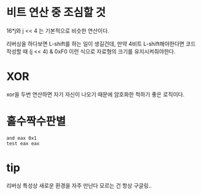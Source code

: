 # 비트 연산 중 조심할 것
16*j와 j << 4 는 기본적으로 비슷한 연산이다.

리버싱을 하다보면
L-shift를 하는 일이 생길건데,
만약 4비트 L-shift해야한다면 코드 작성할 때
(j << 4) & 0xF0 이런 식으로
자료형의 크기를 유지시켜줘야한다.

# XOR
xor을 두번 연산하면 자기 자신이 나오기 때문에
암호화한 척하기 좋은 로직이다.

# 홀수짝수판별
    and eax 0x1
    test eax eax

# tip
리버싱 특성상 새로운 환경을 자주 만난다
모르는 건 항상 구글링..